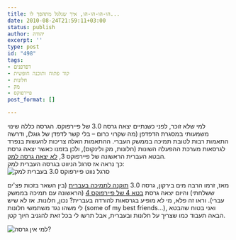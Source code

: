 ```yaml
---
title: הו-הו-הו-הו, איך שגלגל מתהפך לו...
date: 2010-08-24T21:59:11+03:00
status: publish
author: יהודה
excerpt: ''
type: post
id: "498"
tags:
- דפדפנים
- קוד פתוח ותוכנה חופשית
- חלונות
- מק
- פיירפוקס
post_format: []

---
```

למי שלא זוכר, לפני כשנתיים יצאה גרסה 3.0 של פיירפוקס. הגרסה כללה שינוי משמעותי במסגרת הדפדפן (מה שקרוי כרום – בלי קשר לדפדן של גוגל), ודרשה התאמות רבות לטובת תמיכה בממשק העברי. ההתאמות האלה צריכות להעשות בנפרד לגרסאות מערכת ההפעלה השונות (חלונות, מק ולינקוס), ולכן בזמנו כאשר יצאה גרסת הבטא העברית הראשונה של פיירפוקס 3, [לא יצאה גרסה למק](http://mozilla.org.il/news/2008/03/13/bug-hunting-season/).  
כך נראה אז סרגל הניווט בגרסה העברית למק:  
![סרגל נווט פיירפוקס 3.0 בעברית למק](http://img.skitch.com/20100824-k4pk7tu6cw528t1ghrd8pk3cr2.png)

מאז, זרמו הרבה מים בירקון, גרסה 3.0 [תוקנה לתמיכה בעברית](http://mozilla.org.il/news/2008/04/24/firefox3-osx-theme/) (בין השאר בזכות פצ'ים ששלחתי) והיום יצאה גרסת [בטא 4 של פיירפוקס 4](http://www.mozilla.com/en-US/firefox/all-beta.html) (הראשונה עם תמיכה בממשק עברי). וראו זה פלא, מי לא מופיע בגרסאות להורדה בעברית? נכון, חלונות. אז לא שיש לי משהו נגד משתמשי חלונות (some of my best friends…), ואני בטוח שהבטא הבאה תעבוד כמו שצריך על חלונות ובעברית, אבל תרשו לי בכל זאת להגניב חיוך קטן.

![למי אין גרסה?](http://img.skitch.com/20100824-8abd6xm3ptrs5mgcd6q438g5ex.png)
